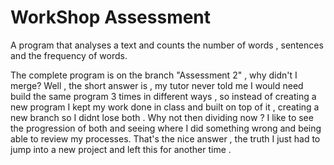 # WorkShop Assessment 

A program that analyses a text and counts the number of words , sentences and the frequency of words.

The complete program is on the branch "Assessment 2" , why didn't I merge? Well , the short answer is , my tutor never told me I would need build the same program 3 times in different ways , so instead of creating a new program I kept my work done in class and built on top of it , creating a new branch so I didnt lose both .
 Why not then dividing now ? I like to see the progression of both and seeing where I did something wrong and being able to review my processes.  That's the nice answer , the truth I just had to jump into a new project and left this for another time .

